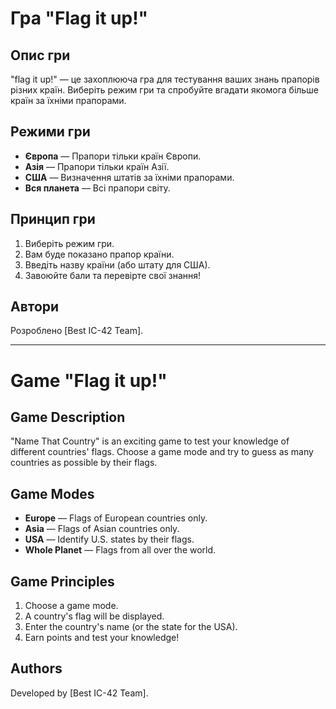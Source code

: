# Гра "Flag it up!"
 
## Опис гри
"flag it up!" — це захоплююча гра для тестування ваших знань прапорів різних країн. Виберіть режим гри та спробуйте вгадати якомога більше країн за їхніми прапорами.

## Режими гри
- **Європа** — Прапори тільки країн Європи.
- **Азія** — Прапори тільки країн Азії.
- **США** — Визначення штатів за їхніми прапорами.
- **Вся планета** — Всі прапори світу.

## Принцип гри
1. Виберіть режим гри.
2. Вам буде показано прапор країни.
3. Введіть назву країни (або штату для США).
4. Завоюйте бали та перевірте свої знання!

## Автори
Розроблено [Best IC-42 Team].

---

# Game "Flag it up!"

## Game Description
"Name That Country" is an exciting game to test your knowledge of different countries' flags. Choose a game mode and try to guess as many countries as possible by their flags.

## Game Modes
- **Europe** — Flags of European countries only.
- **Asia** — Flags of Asian countries only.
- **USA** — Identify U.S. states by their flags.
- **Whole Planet** — Flags from all over the world.

## Game Principles
1. Choose a game mode.
2. A country's flag will be displayed.
3. Enter the country's name (or the state for the USA).
4. Earn points and test your knowledge!

## Authors
Developed by [Best IC-42 Team].
